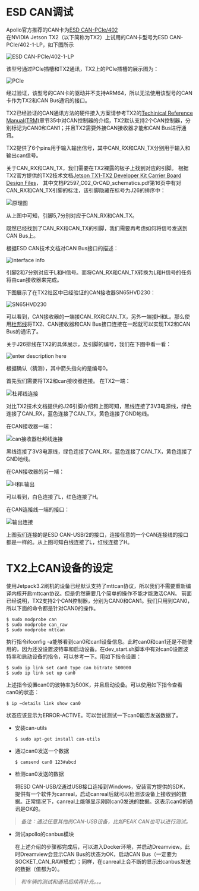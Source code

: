 # ESD CAN调试

Apollo官方推荐的CAN卡为[ESD CAN-PCIe/402](https://esd.eu/en/products/can-pci402)  
在NVIDIA Jetson TX2（以下简称为TX2）上试用的CAN卡型号为ESD CAN-PCIe/402-1-LP，如下图所示
 
![ESD CAN-PCIe/402-1-LP](./images/esd_can.jpg)

该型号通过PCIe插槽和TX2通讯，TX2上的PCIe插槽的展示图为：

 ![PCIe](./images/pcie.jpg)

经过验证，该型号的CAN卡的驱动并不支持ARM64，所以无法使用该型号的CAN卡作为TX2和CAN Bus通讯的接口。

TX2已经验证的CAN通讯方法的硬件接入方案请参考TX2的[Techinical Reference Manual(TRM)](https://developer.nvidia.com/embedded/downloads#?tx=$product,jetson_tx2)章节35中对CAN控制器的介绍，TX2默认支持2个CAN控制器，分别标记为CAN0和CAN1；并且TX2需要外接CAN接收器才能和CAN Bus进行通讯。

TX2提供了6个pins用于输入输出信号，其中CAN_RX和CAN_TX分别用于输入和输出can信号。

关于CAN_RX和CAN_TX，我们需要在TX2裸露的板子上找到对应的引脚。
根据TX2官方提供的TX2技术文档[Jetson TX1-TX2 Developer Kit Carrier Board Design Files](https://developer.nvidia.com/embedded/downloads#?tx=$product,jetson_tx2)，
其中文档P2597_C02_OrCAD_schematics.pdf第16页中有对CAN_RX和CAN_TX引脚的标注，该引脚隐藏在标号为J26的排序中：
 
![原理图](./images/pcb.jpg)

从上图中可知，引脚5,7分别对应于CAN_RX和CAN_TX。

既然已经找到了CAN_RX和CAN_TX的引脚，我们需要再考虑如何将信号发送到CAN Bus上。

根据ESD CAN技术文档对CAN Bus接口的描述：
 
 ![interface info](./images/interface_info.jpg)

引脚2和7分别对应于L和H信号。而将CAN_RX和CAN_TX转换为L和H信号的任务将由can接收器来完成。

下图展示了在TX2社区中已经验证的CAN接收器SN65HVD230：
 
![SN65HVD230](./images/sn65.jpg)

可以看到，CAN接收器的一端接CAN_RX和CAN_TX，另外一端接H和L。那么使用[杜邦线](https://baike.baidu.com/item/%E6%9D%9C%E9%82%A6%E7%BA%BF)将TX2、CAN接收器和CAN Bus接口连接在一起就可以实现TX2和CAN Bus的通讯了。

关于J26排线在TX2的具体展示，及引脚的编号，我们在下图中看一看：
 
 ![enter description here](./images/tx2_interface.jpg)

根据确认（猜测），其中箭头指向的是编号0。

首先我们需要将TX2和can接收器连接。
在TX2一端：
 
 ![杜邦线连接](./images/杜邦线连接方法.png)

对比TX2技术文档提供的J26引脚介绍和上图可知，黑线连接了3V3电源线，绿色连接了CAN_RX，蓝色连接了CAN_TX，黄色连接了GND地线。

在CAN接收器一端：
 
 ![can接收器杜邦线连接](./images/接收器杜邦线连接.png)

黑线连接了3V3电源线，绿色连接了CAN_RX，蓝色连接了CAN_TX，黄色连接了GND地线。

在CAN接收器的另一端：
 
 ![H和L输出](./images/H_L输出连接.png)
 
可以看到，白色连接了L，红色连接了H。

在CAN连接线一端的接口：

 ![![输出连接](./images/接口连接.png)](./images/接口连接.png)
 
 
上图我们连接的是ESD CAN-USB/2的接口，连接任意的一个CAN连接线的接口都是一样的。从上图可知白线连接了L，红线连接了H。

# TX2上CAN设备的设定
使用Jetpack3.2刷机的设备已经默认支持了mttcan协议，所以我们不需要重新编译内核开启mttcan协议。但是仍然需要几个简单的操作不能才能激活CAN。
前面已经说明，TX2支持2个CAN控制器，分别为CAN0和CAN1。我们只用到CAN0，所以下面的命令都是针对CAN0的操作。

```shell
$ sudo modprobe can
$ sudo modprobe can_raw
$ sudo modprobe mttcan
```

执行指令ifconfig -a能够看到can0和can1设备信息。此时can0和can1还是不能使用的，因为还没设置波特率和启动设备。在dev_start.sh脚本中有对can0设置波特率和启动设备的指令，可以参考一下。用如下指令设置：

```shell
$ sudo ip link set can0 type can bitrate 500000
$ sudo ip link set up can0
```

上述指令设置can0的波特率为500K，并且启动设备。可以使用如下指令查看can0的状态：

```shell
$ ip –details link show can0
```

状态应该显示为ERROR-ACTIVE。可以尝试测试一下can0能否发送数据了。

- 安装can-utils

    ```shell
    $ sudo apt-get install can-utils
    ```

- 通过can0发送一个数据

    ```shell
    $ cansend can0 123#abcd
    ```

- 检测can0发送的数据

    将ESD CAN-USB/2通过USB接口连接到Windows，安装官方提供的SDK，提供有一个软件为canreal，启动canreal后就可以检测该设备上接收到的数据。正常情况下，canreal上能够显示刚刚can0发送的数据。这表示can0的通讯是OK的。

> *备注：通过任意其他的CAN-USB设备，比如PEAK CAN也可以进行测试。*

- 测试apollo的canbus模块

    在上述介绍的步骤都完成后，可以进入Docker环境，并启动Dreamview。此时Dreamview会显示CAN Bus的状态为OK，启动CAN Bus（一定要为SOCKET_CAN_RAW模式）；同样，在canreal上会不断的显示出canbus发送的数据（值都为0）。

> *和车辆的测试和通讯后续再补充。。。*

